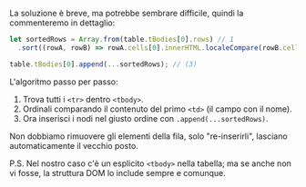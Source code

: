 La soluzione è breve, ma potrebbe sembrare difficile, quindi la commenteremo in dettaglio:

```js
let sortedRows = Array.from(table.tBodies[0].rows) // 1
  .sort((rowA, rowB) => rowA.cells[0].innerHTML.localeCompare(rowB.cells[0].innerHTML));

table.tBodies[0].append(...sortedRows); // (3)
```

L'algoritmo passo per passo:

1. Trova tutti i `<tr>` dentro `<tbody>`. 
2. Ordinali comparando il contenuto del primo `<td>` (il campo con il nome).
3. Ora inserisci i nodi nel giusto ordine con `.append(...sortedRows)`.

Non dobbiamo rimuovere gli elementi della fila, solo "re-inserirli", lasciano automaticamente il vecchio posto.

P.S. Nel nostro caso c'è un esplicito `<tbody>` nella tabella; ma se anche non vi fosse, la struttura DOM lo include sempre e comunque. 
